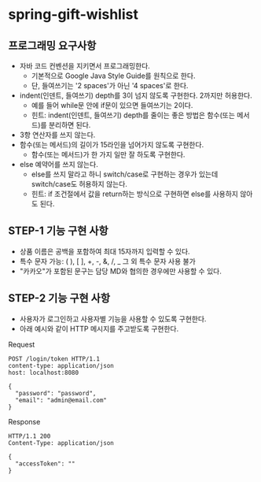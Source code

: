 # spring-gift-wishlist

## 프로그래밍 요구사항
- 자바 코드 컨벤션을 지키면서 프로그래밍한다.
  - 기본적으로 Google Java Style Guide를 원칙으로 한다.
  - 단, 들여쓰기는 '2 spaces'가 아닌 '4 spaces'로 한다.
- indent(인덴트, 들여쓰기) depth를 3이 넘지 않도록 구현한다. 2까지만 허용한다.
  - 예를 들어 while문 안에 if문이 있으면 들여쓰기는 2이다.
  - 힌트: indent(인덴트, 들여쓰기) depth를 줄이는 좋은 방법은 함수(또는 메서드)를 분리하면 된다.
- 3항 연산자를 쓰지 않는다.
- 함수(또는 메서드)의 길이가 15라인을 넘어가지 않도록 구현한다.
  - 함수(또는 메서드)가 한 가지 일만 잘 하도록 구현한다.
- else 예약어를 쓰지 않는다.
  - else를 쓰지 말라고 하니 switch/case로 구현하는 경우가 있는데 switch/case도 허용하지 않는다.
  - 힌트: if 조건절에서 값을 return하는 방식으로 구현하면 else를 사용하지 않아도 된다.

## STEP-1 기능 구현 사항
- 상품 이름은 공백을 포함하여 최대 15자까지 입력할 수 있다.
- 특수 문자 가능: ( ), [ ], +, -, &, /, _ 그 외 특수 문자 사용 불가
- "카카오"가 포함된 문구는 담당 MD와 협의한 경우에만 사용할 수 있다.

## STEP-2 기능 구현 사항
- 사용자가 로그인하고 사용자별 기능을 사용할 수 있도록 구현한다.
- 아래 예시와 같이 HTTP 메시지를 주고받도록 구현한다.

Request
```
POST /login/token HTTP/1.1
content-type: application/json
host: localhost:8080

{
  "password": "password",
  "email": "admin@email.com"
}
```
Response
```
HTTP/1.1 200
Content-Type: application/json

{
  "accessToken": ""
}
```